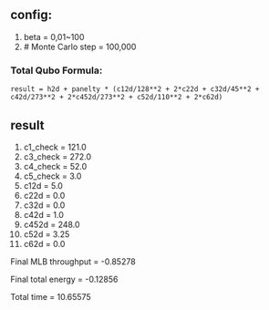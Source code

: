 ## config:
1. beta = 0,01~100
2. \# Monte Carlo step = 100,000

### Total Qubo Formula:
```
result = h2d + panelty * (c12d/128**2 + 2*c22d + c32d/45**2 + c42d/273**2 + 2*c452d/273**2 + c52d/110**2 + 2*c62d)
```
## result
1. c1_check = 121.0
2. c3_check = 272.0
3. c4_check = 52.0
4. c5_check = 3.0
5. c12d = 5.0
6. c22d = 0.0
7. c32d = 0.0
8. c42d = 1.0
9.  c452d = 248.0
10. c52d = 3.25
11. c62d = 0.0

Final MLB throughput = -0.85278

Final total energy = -0.12856

Total time = 10.65575